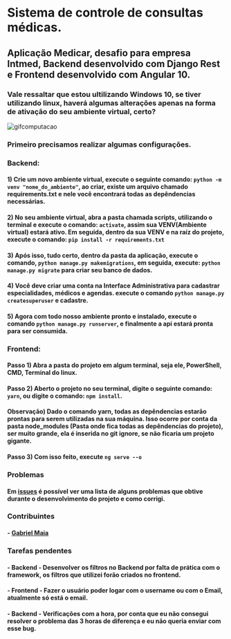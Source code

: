 # Sistema de controle de consultas médicas.
## Aplicação Medicar, desafio para empresa Intmed, Backend desenvolvido com Django Rest e Frontend desenvolvido com Angular 10.

### Vale ressaltar que estou ultilizando Windows 10, se tiver utilizando linux, haverá algumas alterações apenas na forma de ativação do seu ambiente virtual, certo?

![gifcomputacao](https://github.com/Gabrielsbu/Intmed-Backend/blob/master/comecando.gif)

### Primeiro precisamos realizar algumas configurações.

### Backend:
#### 1) Crie um novo ambiente virtual, execute o seguinte comando: ```python -m venv "nome_do_ambiente"```, ao criar, existe um arquivo chamado requirements.txt e nele você encontrará todas as depêndencias necessárias.
#### 2) No seu ambiente virtual, abra a pasta chamada scripts, utilizando o terminal e execute o comando: ```activate```, assim sua VENV(Ambiente virtual) estará ativo. Em seguida, dentro da sua VENV e na raíz do projeto, execute o comando: ```pip install -r requirements.txt```
#### 3) Após isso, tudo certo, dentro da pasta da aplicação, execute o comando, ```python manage.py makemigrations```, em seguida, execute: ```python manage.py migrate``` para criar seu banco de dados.
#### 4) Você deve criar uma conta na Interface Administrativa para cadastrar especialidades, médicos e agendas. execute o comando ```python manage.py createsuperuser``` e cadastre.
#### 5) Agora com todo nosso ambiente pronto e instalado, execute o comando ```python manage.py runserver```, e finalmente a api estará pronta para ser consumida.

### Frontend:
#### Passo 1) Abra a pasta do projeto em algum terminal, seja ele, PowerShell, CMD, Terminal do linux.
#### Passo 2) Aberto o projeto no seu terminal, digite o seguinte comando: ```yarn```, ou digite o comando: ```npm install```.
#### Observação) Dado o comando yarn, todas as depêndencias estarão prontas para serem utilizadas na sua máquina. Isso ocorre por conta da pasta node_modules (Pasta onde fica todas as depêndencias do projeto), ser muito grande, ela é inserida no git ignore, se não ficaria um projeto gigante.
#### Passo 3) Com isso feito, execute ```ng serve --o```


### Problemas
#### Em [issues]() é possível ver uma lista de alguns problemas que obtive durante o desenvolvimento do projeto e como corrigi.

### Contribuintes
#### - [Gabriel Maia](https://github.com/Gabrielsbu)

### Tarefas pendentes
#### - Backend - Desenvolver os filtros no Backend por falta de prática com o framework, os filtros que utilizei forão criados no frontend.
#### - Frontend - Fazer o usuário poder logar com o username ou com o Email, atualmente só está o email.
#### - Backend - Verificações com a hora, por conta que eu não consegui resolver o problema das 3 horas de diferença e eu não queria enviar com esse bug.
